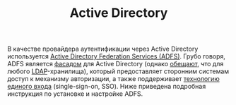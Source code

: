 ﻿---
layout: default
title: Active Directory
position: 1
categories: 
tags: 
---

В качестве провайдера аутентификации через Active Directory используется [Active Directory Federation Services (ADFS)](http://technet.microsoft.com/en-us/windowsserver/dd448613). Грубо говоря, ADFS является [фасадом](https://en.wikipedia.org/wiki/Facade_pattern) для Active Directory (однако [обещают](http://technet.microsoft.com/en-us/library/adfs2-help-attribute-stores(v=ws.10).aspx), что для любого [LDAP](https://en.wikipedia.org/wiki/Lightweight_Directory_Access_Protocol)-хранилища), который предоставляет сторонним системам доступ к механизму авторизации, а также поддерживает [технологию единого входа](https://en.wikipedia.org/wiki/Single_sign-on) (single-sign-on, SSO). Ниже приведена подробная инструкция по установке и настройке ADFS.

   



 

 

